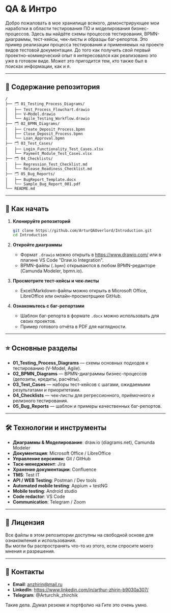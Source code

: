 # QA & Интро

Добро пожаловать в мое хранилище всякого, демонстрирующее мои наработки в области тестирования ПО и моделирования бизнес-процессов. Здесь вы найдёте схемы процессов тестирования, BPMN-диаграммы, тест-кейсы, чек-листы и образцы баг-репортов. Это пример реализации процесса тестирования и применяемых на проекте видов тестовой документации. До того как получить свой первый проектно-коммерческий опыт я интересовался как реализовано это уже в готовом виде. Может это пригодится тем, кто также был в поисках информации, как и я.

---

## 📂 Содержание репозитория

```
/
├── 🗂️ 01_Testing_Process_Diagrams/
│   ├── Test_Process_Flowchart.drawio
│   ├── V–Model.drawio
│   └── Agile_Testing_Workflow.drawio
├── 🗂️ 02_BPMN_Diagrams/
│   ├── Create_Deposit_Process.bpmn
│   ├── Close_Deposit_Process.bpmn
│   └── Loan_Approval.bpmn
├── 🗂️ 03_Test_Cases/
│   ├── Login_Functionality_Test_Cases.xlsx
│   └── Payment_Module_Test_Cases.xlsx
├── 🗂️ 04_Checklists/
│   ├── Regression_Test_Checklist.md
│   └── Release_Readiness_Checklist.md
├── 🗂️ 05_Bug_Reports/
│   ├── BugReport_Template.docx
│   └── Sample_Bug_Report_001.pdf
└── README.md
```

---

## 🚀 Как начать

1. **Клонируйте репозиторий**  
   ```bash
   git clone https://github.com/ArturQAOverlord/Introduction.git
   cd Introduction
   ```

2. **Откройте диаграммы**  
   - Формат `.drawio` можно открыть в https://www.drawio.com/ или в плагине VS Code "Draw.io Integration".  
   - BPMN-файлы (`.bpmn`) открываются в любом BPMN-редакторе (Camunda Modeler, bpmn.io).

3. **Просмотрите тест-кейсы и чек-листы**  
   - Excel/Markdown-файлы можно открыть в Microsoft Office, LibreOffice или онлайн-просмотрщике GitHub.

4. **Ознакомьтесь с баг-репортами**  
   - Шаблон баг-репорта в формате `.docx` можно использовать для своих проектов.  
   - Пример готового отчёта в PDF для наглядности.

---

## ⭐ Основные разделы

- **01_Testing_Process_Diagrams** — схемы основных подходов к тестированию (V-Model, Agile).  
- **02_BPMN_Diagrams** — BPMN-диаграммы бизнес-процессов (депозиты, кредиты, расчёты).  
- **03_Test_Cases** — наборы тест-кейсов с шагами, ожидаемыми результатами и приоритетами.  
- **04_Checklists** — чек-листы для регрессионного, приёмочного и релизного тестирования.  
- **05_Bug_Reports** — шаблон и примеры качественных баг-репортов.

---

## 🛠 Технологии и инструменты

- **Диаграммы & Моделирование**: draw.io (diagrams.net), Camunda Modeler  
- **Документация**: Microsoft Office / LibreOffice 
- **Управление версиями**: Git / GitHub
- **Таск-менеджмент**: Jira
- **Хранение документации**: Confluence
- **TMS**: Test IT
- **API / WEB Testing**: Postman / Dev tools
- **Automated mobile testing**: Appium + testNG
- **Mobile testing**: Android studio
- **Code redactor**: VS Code
- **Communication**: Telegram / Zoom 
---

## 📄 Лицензия

Все файлы в этом репозитории доступны на свободной основе для ознакомления и использования.  
Вы могли бы распространять что-то из этого, если спросите моего мнения и разрешения.

---

## 🤝 Контакты

- **Email**: anzhirin@mail.ru 
- **LinkedIn**: https://www.linkedin.com/in/arthur-zhirin-b9030a307/  
- **Telegram**: @Arturchik_zhirchik

Такие дела. Думал резюме и портфолио на Гите это очень умно.
